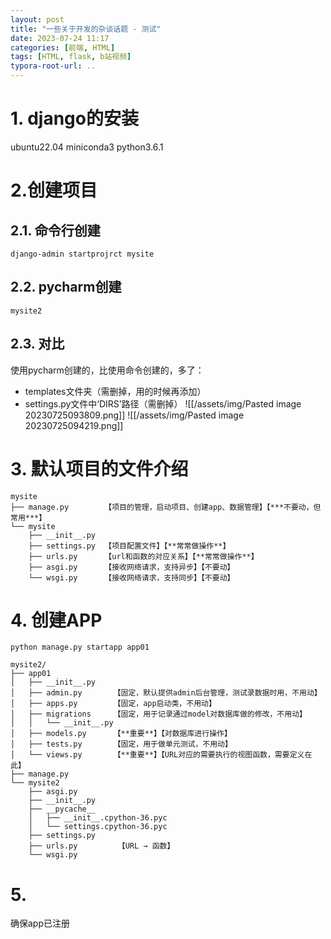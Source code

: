 ```yaml
---
layout: post
title: "一些关于开发的杂谈话题 - 测试"
date: 2023-07-24 11:17
categories: [前端, HTML]
tags: [HTML, flask, b站视频]
typora-root-url: ..
---
```

# 1. django的安装
ubuntu22.04
miniconda3
python3.6.1

# 2.创建项目
## 2.1. 命令行创建
```shell
django-admin startprojrct mysite
```
## 2.2. pycharm创建
```shell
mysite2
```
## 2.3. 对比
使用pycharm创建的，比使用命令创建的，多了：
- templates文件夹（需删掉，用的时候再添加）
- settings.py文件中‘DIRS’路径（需删掉）
![[/assets/img/Pasted image 20230725093809.png]]
![[/assets/img/Pasted image 20230725094219.png]]

# 3. 默认项目的文件介绍
```shell
mysite
├── manage.py        【项目的管理，启动项目、创建app、数据管理】【***不要动，但常用***】
└── mysite
    ├── __init__.py
    ├── settings.py  【项目配置文件】【**常常做操作**】
    ├── urls.py      【url和函数的对应关系】【**常常做操作**】
    ├── asgi.py      【接收网络请求，支持异步】【不要动】
    └── wsgi.py      【接收网络请求，支持同步】【不要动】
```

# 4. 创建APP
```shell
python manage.py startapp app01
```
```shell
mysite2/
├── app01
│   ├── __init__.py
│   ├── admin.py       【固定，默认提供admin后台管理，测试录数据时用，不用动】
│   ├── apps.py        【固定，app启动类，不用动】
│   ├── migrations     【固定，用于记录通过model对数据库做的修改，不用动】
│   │   └── __init__.py
│   ├── models.py      【**重要**】【对数据库进行操作】
│   ├── tests.py       【固定，用于做单元测试，不用动】
│   └── views.py       【**重要**】【URL对应的需要执行的视图函数，需要定义在此】
├── manage.py
└── mysite2
    ├── asgi.py
    ├── __init__.py
    ├── __pycache__
    │   ├── __init__.cpython-36.pyc
    │   └── settings.cpython-36.pyc
    ├── settings.py
    ├── urls.py         【URL → 函数】
    └── wsgi.py
```

# 5. 
确保app已注册
